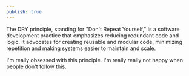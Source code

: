 ```yaml
---
publish: true
---
```

The DRY principle, standing for "Don't Repeat Yourself," is a software development practice that emphasizes reducing redundant code and logic. It advocates for creating reusable and modular code, minimizing repetition and making systems easier to maintain and scale.

I'm really obsessed with this principle. I'm really really not happy when people don't follow this.